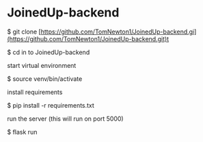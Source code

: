 # JoinedUp-backend

$ git clone [https://github.com/TomNewton1/JoinedUp-backend.gi](https://github.com/TomNewton1/JoinedUp-backend.git)t

$ cd in to JoinedUp-backend

start virtual environment

$ source venv/bin/activate

install requirements

$ pip install -r requirements.txt

run the server (this will run on port 5000)

$ flask run
